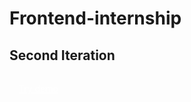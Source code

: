 # Frontend-internship

## Second Iteration

<a href="" style="display: block; padding: 15px; background: #ggg; color:#fff;">Try demo</a>